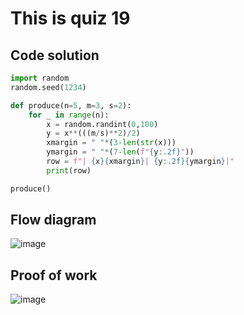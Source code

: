 # This is quiz 19

## Code solution
```.py
import random
random.seed(1234)

def produce(n=5, m=3, s=2):
    for _ in range(n):
        x = random.randint(0,100)
        y = x**(((m/s)**2)/2)
        xmargin = " "*(3-len(str(x)))
        ymargin = " "*(7-len(f"{y:.2f}"))
        row = f"| {x}{xmargin}| {y:.2f}{ymargin}|"
        print(row)

produce()
```

## Flow diagram
![image](https://github.com/user-attachments/assets/540de008-1eae-4178-9e41-773d425f0404)

## Proof of work
![image](https://github.com/user-attachments/assets/797e8a26-cce4-476b-87f8-7853eba0408b)

